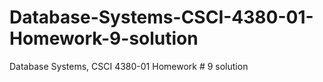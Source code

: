 # Database-Systems-CSCI-4380-01-Homework-9-solution
Database Systems, CSCI 4380-01 Homework # 9 solution
